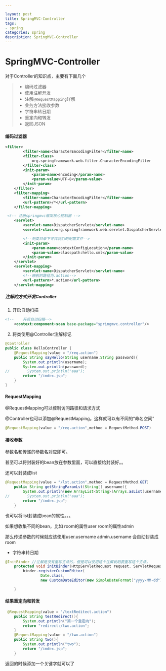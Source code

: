 ```yaml
---

layout: post
title: SpringMVC-Controller
tags:
- spring
categories: spring
description: SpringMVC-Controller
---
```


# SpringMVC-Controller

对于Controller的知识点，主要有下面几个

> - 编码过滤器
> - 使用注解开发
> - 注解`@RequestMapping`详解
> - 业务方法接收参数
> - 字符串转日期
> - 重定向和转发
> - 返回JSON

#### 编码过滤器

```xml
<filter>
        <filter-name>CharacterEncodingFilter</filter-name>
        <filter-class>
            org.springframework.web.filter.CharacterEncodingFilter
        </filter-class>
        <init-param>
            <param-name>encoding</param-name>
            <param-value>UTF-8</param-value>
        </init-param>
    </filter>
    <filter-mapping>
        <filter-name>CharacterEncodingFilter</filter-name>
        <url-pattern>/*</url-pattern>
    </filter-mapping>

 <!-- 注册springmvc框架核心控制器 -->
    <servlet>
        <servlet-name>DispatcherServlet</servlet-name>
        <servlet-class>org.springframework.web.servlet.DispatcherServlet</servlet-class>

        <!--到类目录下寻找我们的配置文件-->
        <init-param>
            <param-name>contextConfigLocation</param-name>
            <param-value>classpath:hello.xml</param-value>
        </init-param>
    </servlet>
    <servlet-mapping>
        <servlet-name>DispatcherServlet</servlet-name>
        <!--映射的路径为.action-->
        <url-pattern>*.action</url-pattern>
    </servlet-mapping>

```

##### 注解的方式开发Controller

1. 开启自动扫描

```xml
<!--    开启自动扫描-->
    <context:component-scan base-package="springmvc.controller"/>
```

2. 将类使用@Controller注解标记

```java
@Controller
public class HelloController {
    @RequestMapping(value = "/req.action")
    public String sayHello(String username,String password){
        System.out.println(username);
        System.out.println(password);
//        System.out.println("aaa");
        return "/index.jsp";
    }
}
```

#### RequestMapping

@RequestMapping可以控制访问路径和请求方式

@Controller也可以添加@RequestMapping，这样就可以有不同的“命名空间”

```java
@RequestMapping(value = "/req.action",method = RequestMethod.POST)
```

#### 接收参数

参数名和传递的参数名对应即可。

甚至可以将封装好的bean放在参数里面，可以直接给封装好。。

还可以封装成list

```java
@RequestMapping(value = "/lst.action",method = RequestMethod.GET)
    public String getStringParamLst(String[] username){
        System.out.println(new ArrayList<String>(Arrays.asList(username)));
//        System.out.println("aaa");
        return "/index.jsp";
    }
```

也可以将list封装成bean的属性。。。





如果想收集不同的bean，比如  room的属性user room的属性admin

那么传递参数的时候就应该使用user.username  admin.username  会自动封装成room





- 字符串转日期

```java
@InitBinder //注解是没有重写方法的，但是可以使用这个注解说明要重写这个方法。
    protected void initBinder(HttpServletRequest request, ServletRequestDataBinder binder) throws Exception {
        binder.registerCustomEditor(
                Date.class,
                new CustomDateEditor(new SimpleDateFormat("yyyy-MM-dd"), true));

    }
```

#### 结果重定向和转发

```java
 @RequestMapping(value = "/textReditect.action")
    public String testRedirect(){
        System.out.println("第一个重定向");
        return "redirect:/two.action";
    }
    @RequestMapping(value = "/two.action")
    public String two(){
        System.out.println("two");
        return "/index.jsp";
    }
```

返回的时候添加一个关键字就可以了